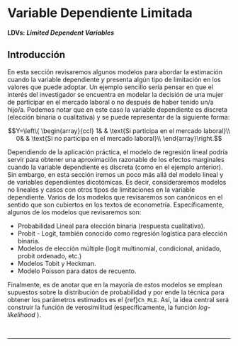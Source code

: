 # Variable Dependiente Limitada 

**LDVs: _Limited Dependent Variables_**

## Introducción

En esta sección revisaremos algunos modelos para abordar la estimación cuando la variable dependiente $y$ presenta algún tipo de limitación en los valores que puede adoptar. Un ejemplo sencillo sería pensar en que el interés del investigador se encuentra en modelar la decisión de una mujer de participar en el mercado laboral o no después de haber tenido un/a hijo/a. Podemos notar que en este caso la variable dependiente es discreta (elección binaria o cualitativa) y se puede representar de la siguiente forma:

$$Y=\left\{
\begin{array}{ccl}
1& & \text{Si participa en el mercado laboral}\\ 
0& & \text{Si no participa en el mercado laboral}\\ 
\end{array}\right.$$

Dependiendo de la aplicación práctica, el modelo de regresión lineal podría servir para obtener una aproximación razonable de los efectos marginales cuando la variable dependiente es discreta (como en el ejemplo anterior). Sin embargo, en esta sección iremos un poco más allá del modelo lineal y de variables dependientes dicotómicas. Es decir, consideraremos modelos no lineales y casos con otros tipos de limitaciones en la variable dependiente. Varios de los modelos que revisaremos son canónicos en el sentido que son cubiertos en los textos de econometría. Específicamente, algunos de los modelos que revisaremos son:

* Probabilidad Lineal para elección binaria (respuesta cualitativa).
* Probit - Logit, también conocido como regresión logística para elección binaria.
* Modelos de elección múltiple (logit multinomial, condicional, anidado, probit ordenado, etc.)
* Modelos Tobit y Heckman.
* Modelo Poisson para datos de recuento.

Finalmente, es de anotar que en la mayoría de estos modelos se emplean supuestos sobre la distribución de probabilidad y por ende la técnica para obtener los parámetros estimados es el {ref}`Ch_MLE`. Así, la idea central será construir la función de verosimilitud (específicamente, la función _log-likelihood_ ). 

</br>
<hr>
